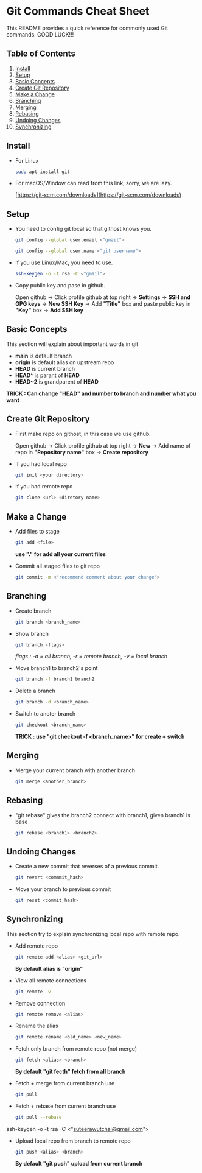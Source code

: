 Git Commands Cheat Sheet
========================

This README provides a quick reference for commonly used Git commands. GOOD LUCK!!!

Table of Contents
-----------------

1. [Install](#install)
2. [Setup](#setup)
3. [Basic Concepts](#basicconepts)
5. [Create Git Repository](#create-git-repo)
6. [Make a Change](#makechange)
7. [Branching](#branching)
8. [Merging](#merging)
9. [Rebasing](#rebase)
10. [Undoing Changes](#undoing-changes)
11. [Synchronizing](#sync)

Install <a name="install"></a>
-------

- For Linux

	```sh
	sudo apt install git
	```

- For macOS/Window can read from this link, sorry, we are lazy.

	[https://git-scm.com/downloads](https://git-scm.com/downloads)

Setup <a name="setup"></a>
-----

- You need to config git local so that githost knows you.

	```sh
	git config --global user.email <"gmail">
	```
	```sh
	git config --global user.name <"git username">
	```

- If you use Linux/Mac, you need to use.

	```sh
	ssh-keygen -o -t rsa -C <"gmail">
	```

- Copy public key and pase in github.
	
	Open github -> Click profile github at top right -> **Settings** -> **SSH and GPG keys** -> **New SSH Key** -> Add **"Title"** box and paste public key in **"Key"** box -> **Add SSH key**
	<!-- insert a picture for put key -->

Basic Concepts <a name="basicconecpts"></a>
--------------

This section will explain about important words in git

- **main** is default branch
- **origin** is default alias on upstream repo
- **HEAD** is current branch
- **HEAD^** is parant of **HEAD**
- **HEAD~2** is grandparent of **HEAD**

**TRICK : Can change "HEAD" and number to branch and number what you want**

Create Git Repository <a name="create-git-repo"></a>
--------------

- First make repo on githost, in this case we use github.

	Open github -> Click profile github at top right -> **New** -> Add name of repo in **"Repository name"** box -> **Create repository**
	<!-- maybe insert a picture -->

- If you had local repo
	
	```sh
	git init <your directory>
	```

- If you had remote repo

	```sh
	git clone <url> <diretory name>
	```

Make a Change <a name="makechange"></a>
-------------

- Add files to stage

	```sh
	git add <file>
	```

	**use "." for add all your current files**

- Commit all staged files to git repo

	```sh
	git commit -m <"recommend comment about your change">
	```

Branching <a name="branching"></a>
---------

- Create branch

	```sh
	git branch <branch_name>
	```

- Show branch

	```sh
	git branch <flags>
	```

	*flags : -a = all branch, -r = remote branch, -v = local branch*

- Move branch1 to branch2's point

	```sh
	git branch -f branch1 branch2
	```

- Delete a branch

	```sh
	git branch -d <branch_name>
	```

- Switch to anoter branch

	```sh
	git checkout <branch_name>
	```

	**TRICK : use "git checkout -f <branch_name>" for create + switch**

Merging <a name="merging"></a>
-------

- Merge your current branch with another branch

	```sh
	git merge <another_branch>
	```

Rebasing <a name="rebase"></a>
--------

- "git rebase" gives the branch2 connect with branch1,
given branch1 is base

	```sh
	git rebase <branch1> <branch2>
	```

Undoing Changes <a name="undoing-changes"></a>
---------------

- Create a new commit that reverses of a previous commit.

	```sh
	git revert <commmit_hash>
	```

- Move your branch to previous commit

	```sh
	git reset <commit_hash>
	```

Synchronizing <a name="sync"></a>
-------------

This section try to explain synchronizing local repo with remote repo.

- Add remote repo

	```sh
	git remote add <alias> <git_url>
	```

	**By default alias is "origin"**

- View all remote connections

	```sh
	git remote -v
	```

- Remove connection

	```sh
	git remote remove <alias>
	```

- Rename the alias

	```sh
	git remote rename <old_name> <new_name>
	```

- Fetch only branch from remote repo (not merge)

	```sh
	git fetch <alias> <branch>
	```

	**By default "git fecth" fetch from all branch**

- Fetch + merge from current branch use

	```sh
	git pull
	```

- Fetch + rebase from current branch use

	```sh
	git pull --rebase
	```
ssh-keygen -o -t rsa -C <"suteerawutchai@gmail.com">

- Upload local repo from branch to remote repo

	```sh
	git push <alias> <branch>
	```

	**By default "git push" upload from current branch**
